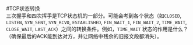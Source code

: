 #TCP状态转换  
三次握手和四次挥手是TCP状态机的一部分。可能会考到各个状态（如`CLOSED`, `LISTEN`, `SYN_SENT`, `SYN_RCVD`, `ESTABLISHED`, `FIN_WAIT_1`, `FIN_WAIT_2`, `TIME_WAIT`, `CLOSE_WAIT`, `LAST_ACK`）之间的转换条件。例如，`TIME_WAIT` 状态的作用是什么？（确保最后的ACK能到达对方，并让网络中残余的旧报文段都消失）。